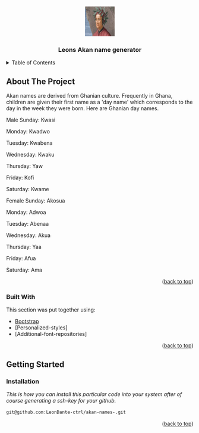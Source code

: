 <!-- PROJECT LOGO -->
<br />
<div align="center">
  <a href="https://github.com/LeonDante-ctrl/akan-names-">
    <img src="images/dante.jpg" alt="Logo" width="80" height="80">
  </a>

  <h3 align="center">Leons Akan name generator</h3>
</div>
<!-- TABLE OF CONTENTS -->
<details>
  <summary>Table of Contents</summary>
  <ol>
    <li>
      <a href="#about-the-project">About The Project</a>
      <ul>
        <li><a href="#built-with">Built With</a></li>
      </ul>
    </li>
    <li>
      <a href="#getting-started">Getting Started</a>
    </li>
  </ol>
</details>



<!-- ABOUT THE PROJECT -->
## About The Project

Akan names are derived from Ghanian culture. Frequently in Ghana, children are given their first name as a 'day name' which corresponds to the day in the week they were born. Here are Ghanian day names.

Male
Sunday: Kwasi

Monday: Kwadwo

Tuesday: Kwabena

Wednesday: Kwaku

Thursday:  Yaw

Friday: Kofi

Saturday: Kwame

Female
Sunday: Akosua

Monday: Adwoa

Tuesday: Abenaa

Wednesday: Akua

Thursday:  Yaa

Friday: Afua

Saturday: Ama

<p align="right">(<a href="#top">back to top</a>)</p>



### Built With

This section was put together using:
* [Bootstrap](https://getbootstrap.com)
* [Personalized-styles]
* [Additional-font-repositories]

<p align="right">(<a href="#top">back to top</a>)</p>

## Getting Started
### Installation

_This is how you can install this particular code into your system after of course generating a ssh-key for your github._
   ```sh
   git@github.com:LeonDante-ctrl/akan-names-.git
   ```
   

<p align="right">(<a href="#top">back to top</a>)</p>


